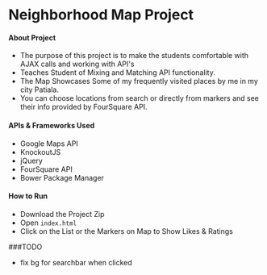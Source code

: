 # Neighborhood Map Project

#### About Project
* The purpose of this project is to make the students comfortable with AJAX calls and working with API's
* Teaches Student of Mixing and Matching API functionality.
* The Map Showcases Some of my frequently visited places by me in my city Patiala.
* You can choose locations from search or directly from markers and see their info provided by FourSquare API.

#### APIs & Frameworks Used
* Google Maps API
* KnockoutJS
* jQuery
* FourSquare API
* Bower Package Manager



#### How to Run
* Download the Project Zip
* Open `index.html`
* Click on the List or the Markers on Map to Show Likes & Ratings


###TODO
* fix bg for searchbar when clicked
